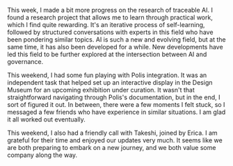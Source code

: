 This week, I made a bit more progress on the research of traceable AI. I found a research project that allows me to learn through practical work, which I find quite rewarding. It's an iterative process of self-learning, followed by structured conversations with experts in this field who have been pondering similar topics. AI is such a new and evolving field, but at the same time, it has also been developed for a while. New developments have led this field to be further explored at the intersection between AI and governance.

This weekend, I had some fun playing with Polis integration. It was an independent task that helped set up an interactive display in the Design Museum for an upcoming exhibition under curation. It wasn't that straightforward navigating through Polis's documentation, but in the end, I sort of figured it out. In between, there were a few moments I felt stuck, so I messaged a few friends who have experience in similar situations. I am glad it all worked out eventually.

This weekend, I also had a friendly call with Takeshi, joined by Erica. I am grateful for their time and enjoyed our updates very much. It seems like we are both preparing to embark on a new journey, and we both value some company along the way.